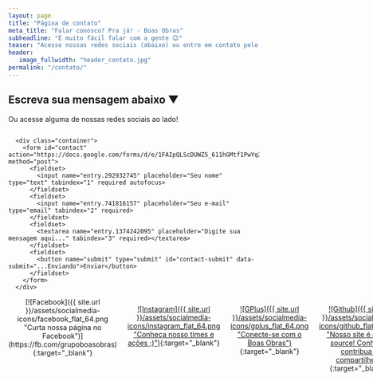 ```yaml
---
layout: page
title: "Página de contato"
meta_title: "Falar conosco? Pra já! - Boas Obras"
subheadline: "É muito fácil falar com a gente 😉"
teaser: "Acesse nossas redes sociais (abaixo) ou entre em contato pelo formulário."
header:
   image_fullwidth: "header_contato.jpg"
permalink: "/contato/"
---
```


## Escreva sua mensagem abaixo ▼

Ou acesse alguma de nossas redes sociais ao lado!

<div class="row">
  <div class="large-6 columns">

      <div class="container">  
        <form id="contact" action="https://docs.google.com/forms/d/e/1FAIpQLScDUWZ5_611hGMtf1PwYq3odKSosQMfv6IhU8ludpWfjNSnbA/formResponse" method="post">
          <fieldset>
            <input name="entry.292932745" placeholder="Seu nome" type="text" tabindex="1" required autofocus>
          </fieldset>
          <fieldset>
            <input name="entry.741816157" placeholder="Seu e-mail" type="email" tabindex="2" required>
          </fieldset>
          <fieldset>
            <textarea name="entry.1374242095" placeholder="Digite sua mensagem aqui..." tabindex="3" required></textarea>
          </fieldset>
          <fieldset>
            <button name="submit" type="submit" id="contact-submit" data-submit="...Enviando">Enviar</button>
          </fieldset>
        </form>
      </div>
  </div>
  <div class="large-6 columns" markdown="1" style="text-align: center;">
  [![Facebook]({{ site.url }}/assets/socialmedia-icons/facebook_flat_64.png "Curta nossa página no Facebook")](https://fb.com/grupoboasobras){:target="_blank"}

  [![Instagram]({{ site.url }}/assets/socialmedia-icons/instagram_flat_64.png "Conheça nosso times e ações ;)")](https://instagram.com/grupoboasobras){:target="_blank"}
    
  [![GPlus]({{ site.url }}/assets/socialmedia-icons/gplus_flat_64.png "Conecte-se com o Boas Obras")](https://plus.google.com/){:target="_blank"}
    
  [![Github]({{ site.url }}/assets/socialmedia-icons/github_flat_64.png "Nosso site é open-source! Conheça, contribua e compartilhe!")](https://github.com/BoasObras){:target="_blank"}
    
  [![LinkedIn]({{ site.url }}/assets/socialmedia-icons/linkedin_flat_64.png "Faça parte de nossa rede profissional")](https://linkedin.com/){:target="_blank"}
  </div>
</div>

